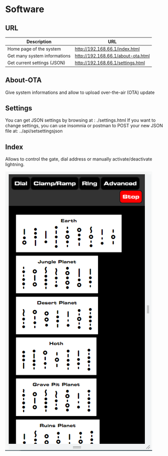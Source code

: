 # Software

## URL

| Description | URL |
|---|---|
| Home page of the system | http://192.168.66.1/index.html
| Get many system informations | http://192.168.66.1/about-ota.html
| Get current settings (JSON) | http://192.168.66.1/settings.html

## About-OTA

Give system informations and allow to upload over-the-air (OTA) update

## Settings

You can get JSON settings by browsing at : ./settings.html
If you want to change settings, you can use insomnia or postman to POST your new JSON file at: ../api/setsettingsjson

## Index

Allows to control the gate, dial address or manually activate/deactivate lightning.

![](./Assets/Software-Index.png)